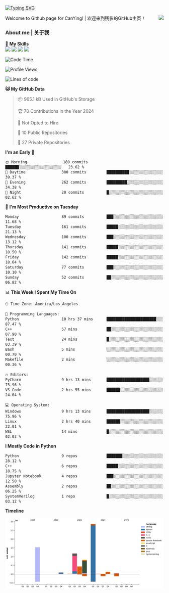 [![Typing SVG](https://readme-typing-svg.herokuapp.com?size=25&duration=3500&color=00FFFF&vCenter=true&width=250&height=40&lines=Hi+Welcome+%F0%9F%91%8B%F0%9F%8F%BB;I'm+CanYing|残影)](https://git.io/typing-svg)

<a href="#">
  <img align="right" src="https://github-readme-stats.vercel.app/api?username=CanYing0913&count_private=true&rank_icon=github&show_icons=true&bg_color=15,f2f7fd,E0EAFC&" />
</a>

Welcome to Github page for CanYing! | 欢迎来到残影的GitHub主页！

### About me | 关于我

🌟 **My Skills**  
![](https://img.shields.io/badge/-C-A8B9CC?style=flat-square&logo=C&logoColor=fff)
![](https://img.shields.io/badge/-C++-00599C?style=flat-square&logo=Cpp&logoColor=fff)
![](https://img.shields.io/badge/-Python-3776AB?style=flat-square&logo=Python&logoColor=fff)
![](https://img.shields.io/badge/-Linux-000000?style=flat-square&logo=Linux&logoColor=fff)

<!--START_SECTION:waka-->
![Code Time](http://img.shields.io/badge/Code%20Time-17%20hrs%2047%20mins-blue)

![Profile Views](http://img.shields.io/badge/Profile%20Views-102-blue)

![Lines of code](https://img.shields.io/badge/From%20Hello%20World%20I%27ve%20Written-7.1%20million%20lines%20of%20code-blue)

**🐱 My GitHub Data** 

> 📦 965.1 kB Used in GitHub's Storage 
 > 
> 🏆 70 Contributions in the Year 2024
 > 
> 🚫 Not Opted to Hire
 > 
> 📜 10 Public Repositories 
 > 
> 🔑 27 Private Repositories 
 > 
**I'm an Early 🐤** 

```text
🌞 Morning                180 commits         ██████░░░░░░░░░░░░░░░░░░░   23.62 % 
🌆 Daytime                300 commits         ██████████░░░░░░░░░░░░░░░   39.37 % 
🌃 Evening                262 commits         █████████░░░░░░░░░░░░░░░░   34.38 % 
🌙 Night                  20 commits          █░░░░░░░░░░░░░░░░░░░░░░░░   02.62 % 
```
📅 **I'm Most Productive on Tuesday** 

```text
Monday                   89 commits          ███░░░░░░░░░░░░░░░░░░░░░░   11.68 % 
Tuesday                  161 commits         █████░░░░░░░░░░░░░░░░░░░░   21.13 % 
Wednesday                100 commits         ███░░░░░░░░░░░░░░░░░░░░░░   13.12 % 
Thursday                 141 commits         █████░░░░░░░░░░░░░░░░░░░░   18.50 % 
Friday                   142 commits         █████░░░░░░░░░░░░░░░░░░░░   18.64 % 
Saturday                 77 commits          ███░░░░░░░░░░░░░░░░░░░░░░   10.10 % 
Sunday                   52 commits          ██░░░░░░░░░░░░░░░░░░░░░░░   06.82 % 
```


📊 **This Week I Spent My Time On** 

```text
🕑︎ Time Zone: America/Los_Angeles

💬 Programming Languages: 
Python                   10 hrs 37 mins      ██████████████████████░░░   87.47 % 
C++                      57 mins             ██░░░░░░░░░░░░░░░░░░░░░░░   07.90 % 
Text                     24 mins             █░░░░░░░░░░░░░░░░░░░░░░░░   03.39 % 
Bash                     5 mins              ░░░░░░░░░░░░░░░░░░░░░░░░░   00.70 % 
Makefile                 2 mins              ░░░░░░░░░░░░░░░░░░░░░░░░░   00.36 % 

🔥 Editors: 
PyCharm                  9 hrs 13 mins       ███████████████████░░░░░░   75.96 % 
VS Code                  2 hrs 55 mins       ██████░░░░░░░░░░░░░░░░░░░   24.04 % 

💻 Operating System: 
Windows                  9 hrs 13 mins       ███████████████████░░░░░░   75.96 % 
Linux                    2 hrs 40 mins       ██████░░░░░░░░░░░░░░░░░░░   22.01 % 
WSL                      14 mins             █░░░░░░░░░░░░░░░░░░░░░░░░   02.03 % 
```

**I Mostly Code in Python** 

```text
Python                   9 repos             ███████░░░░░░░░░░░░░░░░░░   28.12 % 
C++                      6 repos             █████░░░░░░░░░░░░░░░░░░░░   18.75 % 
Jupyter Notebook         4 repos             ███░░░░░░░░░░░░░░░░░░░░░░   12.50 % 
Assembly                 2 repos             ██░░░░░░░░░░░░░░░░░░░░░░░   06.25 % 
SystemVerilog            1 repo              █░░░░░░░░░░░░░░░░░░░░░░░░   03.12 % 
```



**Timeline**

![Lines of Code chart](https://raw.githubusercontent.com/CanYing0913/CanYing0913/master/assets/bar_graph.png)


<!--END_SECTION:waka-->
